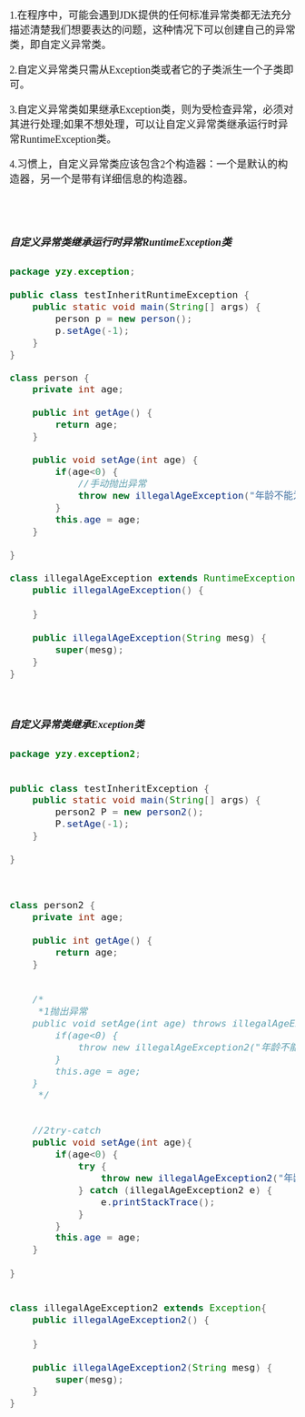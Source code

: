 <font size = 4 face = "黑体">

 1.在程序中，可能会遇到JDK提供的任何标准异常类都无法充分描述清楚我们想要表达的问题，这种情况下可以创建自己的异常类，即自定义异常类。

2.自定义异常类只需从Exception类或者它的子类派生一个子类即可。

3.自定义异常类如果继承Exception类，则为受检查异常，必须对其进行处理;如果不想处理，可以让自定义异常类继承运行时异常RuntimeException类。

4.习惯上，自定义异常类应该包含2个构造器：一个是默认的构造器，另一个是带有详细信息的构造器。


</br></br>

##### 自定义异常类继承运行时异常RuntimeException类


```java
package yzy.exception;

public class testInheritRuntimeException {
	public static void main(String[] args) {
		person p = new person();
		p.setAge(-1);
	}
}

class person {
	private int age;

	public int getAge() {
		return age;
	}

	public void setAge(int age) {
		if(age<0) {
			//手动抛出异常
			throw new illegalAgeException("年龄不能为负数");
		}
		this.age = age;
	}
	
}

class illegalAgeException extends RuntimeException{
	public illegalAgeException() {
		
	}
	
	public illegalAgeException(String mesg) {
		super(mesg);
	}
}
```


</br>

##### 自定义异常类继承Exception类

```java
package yzy.exception2;


public class testInheritException {
	public static void main(String[] args) {
		person2 P = new person2();
		P.setAge(-1);
	}

}



class person2 {
	private int age;

	public int getAge() {
		return age;
	}
	
	
	/*
	 *1抛出异常
	public void setAge(int age) throws illegalAgeException2{
		if(age<0) {
			throw new illegalAgeException2("年龄不能为负数");
		}
		this.age = age;
	}
	 */
	
	
	//2try-catch
	public void setAge(int age){
		if(age<0) {
			try {
				throw new illegalAgeException2("年龄不能为负数");
			} catch (illegalAgeException2 e) {
				e.printStackTrace();
			}
		}
		this.age = age;
	}
	
}


class illegalAgeException2 extends Exception{
	public illegalAgeException2() {
		
	}
	
	public illegalAgeException2(String mesg) {
		super(mesg);
	}
}

```


</font>